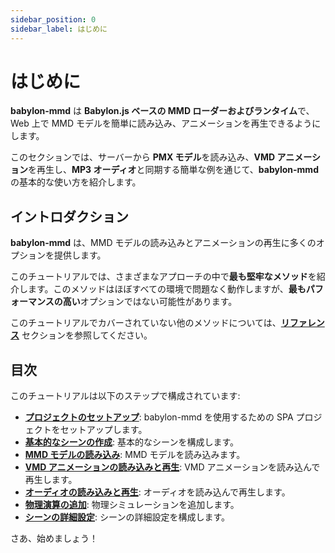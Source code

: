 ```yaml
---
sidebar_position: 0
sidebar_label: はじめに
---
```


# はじめに

**babylon-mmd** は **Babylon.js ベースの MMD ローダーおよびランタイム**で、Web 上で MMD モデルを簡単に読み込み、アニメーションを再生できるようにします。

このセクションでは、サーバーから **PMX モデル**を読み込み、**VMD アニメーション**を再生し、**MP3 オーディオ**と同期する簡単な例を通じて、**babylon-mmd** の基本的な使い方を紹介します。

## イントロダクション

**babylon-mmd** は、MMD モデルの読み込みとアニメーションの再生に多くのオプションを提供します。

このチュートリアルでは、さまざまなアプローチの中で**最も堅牢なメソッド**を紹介します。このメソッドはほぼすべての環境で問題なく動作しますが、**最もパフォーマンスの高い**オプションではない可能性があります。

このチュートリアルでカバーされていない他のメソッドについては、[**リファレンス**](../reference/) セクションを参照してください。

## 目次

このチュートリアルは以下のステップで構成されています:

- [**プロジェクトのセットアップ**](./project-setup): babylon-mmd を使用するための SPA プロジェクトをセットアップします。
- [**基本的なシーンの作成**](./create-basic-scene): 基本的なシーンを構成します。
- [**MMD モデルの読み込み**](./load-mmd-model): MMD モデルを読み込みます。
- [**VMD アニメーションの読み込みと再生**](./load-and-play-vmd-animation): VMD アニメーションを読み込んで再生します。
- [**オーディオの読み込みと再生**](./load-and-play-audio): オーディオを読み込んで再生します。
- [**物理演算の追加**](./add-physics): 物理シミュレーションを追加します。
- [**シーンの詳細設定**](./scene-details): シーンの詳細設定を構成します。

さあ、始めましょう！
